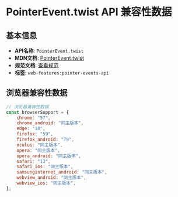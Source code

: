 # PointerEvent.twist API 兼容性数据

## 基本信息

- **API名称**: `PointerEvent.twist`
- **MDN文档**: [PointerEvent.twist](https://developer.mozilla.org/docs/Web/API/PointerEvent/twist)
- **规范文档**: [查看规范](https://w3c.github.io/pointerevents/#dom-pointerevent-twist)
- **标签**: `web-features:pointer-events-api`

## 浏览器兼容性数据

```javascript
// 浏览器兼容性数据
const browserSupport = {
    chrome: "57",
    chrome_android: "同主版本",
    edge: "18",
    firefox: "59",
    firefox_android: "79",
    oculus: "同主版本",
    opera: "同主版本",
    opera_android: "同主版本",
    safari: "13",
    safari_ios: "同主版本",
    samsunginternet_android: "同主版本",
    webview_android: "同主版本",
    webview_ios: "同主版本",
};

```

